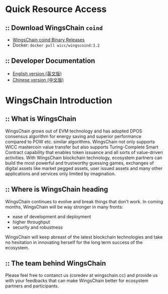 Quick Resource Access
=====================================
## :: Download WingsChain ```coind```
* [WingsChain coind Binary Releases](https://github.com/WingsChain/WingsChain/wiki/Download-WingsChain-Binary-Releases)
* Docker: ```docker pull wicc/wingscoind:3.2```

## :: Developer Documentation

* [English version (英文版)](https://docs.wingschain.cc/)
* [Chinese version (中文版)](https://docscn.wingschain.cc/)

WingsChain Introduction
=====================================

## :: What is WingsChain

WingsChain grows out of EVM technology and has adopted DPOS consensus algorithm for energy saving and superior performance compared to POW etc. similar algorithms. WingsChain not only supports WICC mastercoin value transfer but also supports Turing-Complete Smart Contract capability that enables token issuance and all sorts of value-driven activities. With WingsChain blockchain technology, ecosystem partners can build the most powerful and trustworthy guessing games, exchanges of digital assets like market pegged assets, user issued assets and many other applications and services only limited by imagination.

## :: Where is WingsChain heading

WingsChain continues to evolve and break things that don't work. In coming months, WingsChain will be way stronger in many fronts:
* ease of development and deployment
* higher throughput
* security and robustness

WingsChain will keep abreast of the latest blockchain technologies and take no hesitation in innovating herself for the long term success of the ecosystem.

## :: The team behind WingsChain

Please feel free to contanct us (coredev at wingschain.cc) and provide us with your feedbacks that can make WingsChain better for ecosystem partners and participants.

